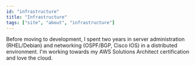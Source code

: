 ```yaml
---
id: "infrastructure"
title: "Infrastructure"
tags: ["site", "about", "infrastructure"]
---
```


Before moving to development, I spent two years in server administration (RHEL/Debian) and networking (OSPF/BGP, Cisco IOS) in a distributed environment. I'm working towards my AWS Solutions Architect certification and love the cloud.
